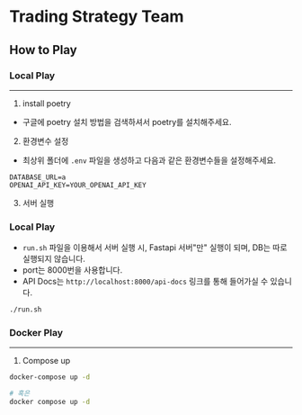 # Trading Strategy Team

## How to Play

### Local Play

---

1. install poetry

- 구글에 poetry 설치 방법을 검색하셔서 poetry를 설치해주세요.

2. 환경변수 설정

- 최상위 폴더에 `.env` 파일을 생성하고 다음과 같은 환경변수들을 설정해주세요.

```
DATABASE_URL=a
OPENAI_API_KEY=YOUR_OPENAI_API_KEY
```

3. 서버 실행

### Local Play

- `run.sh` 파일을 이용해서 서버 실행 시, Fastapi 서버"만" 실행이 되며, DB는 따로 실행되지 않습니다.
- port는 8000번을 사용합니다.
- API Docs는 `http://localhost:8000/api-docs` 링크를 통해 들어가실 수 있습니다.

```bash
./run.sh
```

### Docker Play

---

1. Compose up

```bash
docker-compose up -d

# 혹은
docker compose up -d
```
